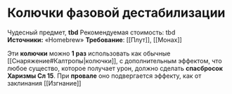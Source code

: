 # Колючки фазовой дестабилизации

Чудесный предмет, **tbd**
Рекомендуемая стоимость: tbd
**Источники:** «Homebrew»
**Требование**: [[Плут]], [[Монах]]

Эти **колючки** можно **1 раз** использовать как обычные [[Снаряжение#Калтропы|колючки]], с дополнительным эффектом, что любое существо, которое получает урон, должно сделать **спасбросок Харизмы Сл 15**. При **провале** оно подвергается эффекту, как от заклинания [[Изгнание]]